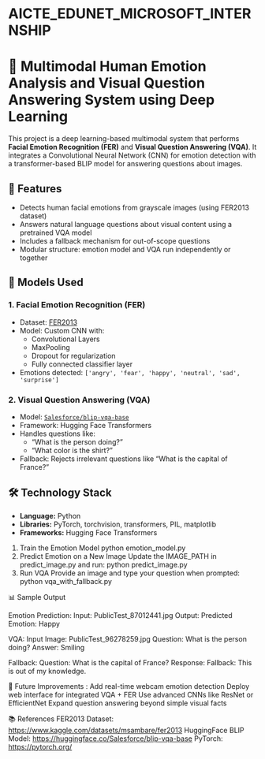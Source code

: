 # AICTE_EDUNET_MICROSOFT_INTERNSHIP
# 🎯 Multimodal Human Emotion Analysis and Visual Question Answering System using Deep Learning

This project is a deep learning-based multimodal system that performs **Facial Emotion Recognition (FER)** and **Visual Question Answering (VQA)**. It integrates a Convolutional Neural Network (CNN) for emotion detection with a transformer-based BLIP model for answering questions about images.

## 📌 Features

- Detects human facial emotions from grayscale images (using FER2013 dataset)
- Answers natural language questions about visual content using a pretrained VQA model
- Includes a fallback mechanism for out-of-scope questions
- Modular structure: emotion model and VQA run independently or together

## 🧠 Models Used

### 1. **Facial Emotion Recognition (FER)**
- Dataset: [FER2013](https://www.kaggle.com/datasets/msambare/fer2013)
- Model: Custom CNN with:
  - Convolutional Layers
  - MaxPooling
  - Dropout for regularization
  - Fully connected classifier layer
- Emotions detected: `['angry', 'fear', 'happy', 'neutral', 'sad', 'surprise']`

### 2. **Visual Question Answering (VQA)**
- Model: [`Salesforce/blip-vqa-base`](https://huggingface.co/Salesforce/blip-vqa-base)
- Framework: Hugging Face Transformers
- Handles questions like:
  - “What is the person doing?”
  - “What color is the shirt?”
- Fallback: Rejects irrelevant questions like “What is the capital of France?”

## 🛠️ Technology Stack

- **Language:** Python
- **Libraries:** PyTorch, torchvision, transformers, PIL, matplotlib
- **Frameworks:** Hugging Face Transformers

1. Train the Emotion Model
  python emotion_model.py
2. Predict Emotion on a New Image
Update the IMAGE_PATH in predict_image.py and run:
  python predict_image.py
3. Run VQA
Provide an image and type your question when prompted:
  python vqa_with_fallback.py

📊 Sample Output

Emotion Prediction:
  Input: PublicTest_87012441.jpg
  Output: Predicted Emotion: Happy
  
VQA:
  Input Image: PublicTest_96278259.jpg
  Question: What is the person doing?
  Answer: Smiling
  
Fallback:
  Question: What is the capital of France?
  Response: Fallback: This is out of my knowledge.

🚀 Future Improvements :
Add real-time webcam emotion detection
Deploy web interface for integrated VQA + FER
Use advanced CNNs like ResNet or EfficientNet
Expand question answering beyond simple visual facts


📚 References
FER2013 Dataset: https://www.kaggle.com/datasets/msambare/fer2013
HuggingFace BLIP Model: https://huggingface.co/Salesforce/blip-vqa-base
PyTorch: https://pytorch.org/


